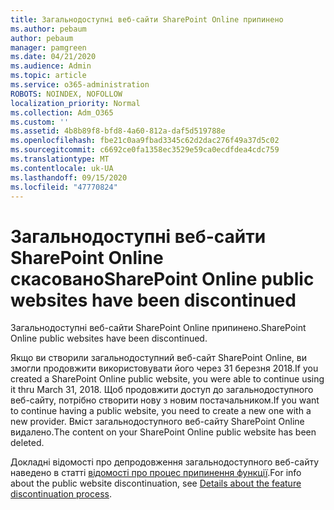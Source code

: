 ```yaml
---
title: Загальнодоступні веб-сайти SharePoint Online припинено
ms.author: pebaum
author: pebaum
manager: pamgreen
ms.date: 04/21/2020
ms.audience: Admin
ms.topic: article
ms.service: o365-administration
ROBOTS: NOINDEX, NOFOLLOW
localization_priority: Normal
ms.collection: Adm_O365
ms.custom: ''
ms.assetid: 4b8b89f8-bfd8-4a60-812a-daf5d519788e
ms.openlocfilehash: fbe21c0aa9fbad3345c62d2dac276f49a37d5c02
ms.sourcegitcommit: c6692ce0fa1358ec3529e59ca0ecdfdea4cdc759
ms.translationtype: MT
ms.contentlocale: uk-UA
ms.lasthandoff: 09/15/2020
ms.locfileid: "47770824"
---
```

# <a name="sharepoint-online-public-websites-have-been-discontinued"></a><span data-ttu-id="207a7-102">Загальнодоступні веб-сайти SharePoint Online скасовано</span><span class="sxs-lookup"><span data-stu-id="207a7-102">SharePoint Online public websites have been discontinued</span></span>

<span data-ttu-id="207a7-103">Загальнодоступні веб-сайти SharePoint Online припинено.</span><span class="sxs-lookup"><span data-stu-id="207a7-103">SharePoint Online public websites have been discontinued.</span></span>

<span data-ttu-id="207a7-104">Якщо ви створили загальнодоступний веб-сайт SharePoint Online, ви змогли продовжити використовувати його через 31 березня 2018.</span><span class="sxs-lookup"><span data-stu-id="207a7-104">If you created a SharePoint Online public website, you were able to continue using it thru March 31, 2018.</span></span> <span data-ttu-id="207a7-105">Щоб продовжити доступ до загальнодоступного веб-сайту, потрібно створити нову з новим постачальником.</span><span class="sxs-lookup"><span data-stu-id="207a7-105">If you want to continue having a public website, you need to create a new one with a new provider.</span></span> <span data-ttu-id="207a7-106">Вміст загальнодоступного веб-сайту SharePoint Online видалено.</span><span class="sxs-lookup"><span data-stu-id="207a7-106">The content on your SharePoint Online public website has been deleted.</span></span>

<span data-ttu-id="207a7-107">Докладні відомості про депродовження загальнодоступного веб-сайту наведено в статті [відомості про процес припинення функції](https://go.microsoft.com/fwlink/?linkid=866980).</span><span class="sxs-lookup"><span data-stu-id="207a7-107">For info about the public website discontinuation, see [Details about the feature discontinuation process](https://go.microsoft.com/fwlink/?linkid=866980).</span></span>
